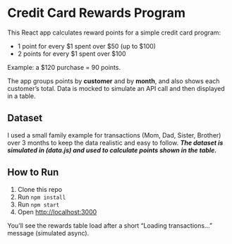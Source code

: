 # Credit Card Rewards Program

This React app calculates reward points for a simple credit card program:

- 1 point for every $1 spent over $50 (up to $100)  
- 2 points for every $1 spent over $100  

Example: a $120 purchase = 90 points.  

The app groups points by **customer** and by **month**, and also shows each customer’s total. Data is mocked to simulate an API call and then displayed in a table.

## Dataset
I used a small family example for transactions (Mom, Dad, Sister, Brother) over 3 months to keep the data realistic and easy to follow.
***The dataset is simulated in (data.js) and used to calculate points shown in the table.***

## How to Run
1. Clone this repo  
2. Run `npm install`  
3. Run `npm start`  
4. Open [http://localhost:3000](http://localhost:3000)  

You’ll see the rewards table load after a short “Loading transactions…” message (simulated async).
